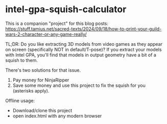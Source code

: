# intel-gpa-squish-calculator

This is a companion "project" for this blog posts: https://stuff.tamius.net/sacred-texts/2024/09/18/how-to-print-your-guild-wars-2-character-or-any-game-really/

TL;DR: Do you like extracting 3D models from video games as they appear on screen (specifically NOT in default/T-pose)? If you extract your models with Intel GPA, you'll
find that models in output geometry have a bit of a squish to them.

There's two solutions for that issue. 

1. Pay money for NinjaRipper
2. Save some money and use this project to fix the squish for you (asterisks apply).

Offline usage:

* Download/clone this project
* open index.html with any modern browser


